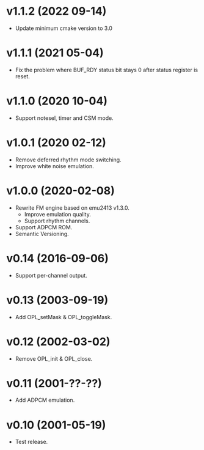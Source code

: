 # v1.1.2 (2022 09-14)
- Update minimum cmake version to 3.0

# v1.1.1 (2021 05-04)
- Fix the problem where BUF_RDY status bit stays 0 after status register is reset.

# v1.1.0 (2020 10-04)
- Support notesel, timer and CSM mode.

# v1.0.1 (2020 02-12)
- Remove deferred rhythm mode switching.
- Improve white noise emulation.

# v1.0.0 (2020-02-08)
- Rewrite FM engine based on emu2413 v1.3.0.
  - Improve emulation quality.
  - Support rhythm channels.
- Support ADPCM ROM.
- Semantic Versioning.

# v0.14 (2016-09-06)
- Support per-channel output.

# v0.13 (2003-09-19)
- Add OPL_setMask & OPL_toggleMask.

# v0.12 (2002-03-02)
- Remove OPL_init & OPL_close.

# v0.11 (2001-??-??)
- Add ADPCM emulation.

# v0.10 (2001-05-19)
- Test release.
